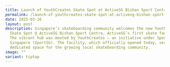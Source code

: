 ```yaml
---
title: Launch of YouthCreates Skate Spot at ActiveSG Bishan Sport Centre
permalink: /launch-of-youthcreates-skate-spot-at-activesg-bishan-sport-centre/
date: 2025-03-16
layout: post
description: Singapore’s skateboarding community welcomes the new YouthCreates
  Skate Spot @ ActiveSG Bishan Sport Centre, ActiveSG’s first skate facility.
  The vibrant hub was mooted by YouthCreates – an initiative under Sport
  Singapore (SportSG). The facility, which officially opened today, serves as a
  dedicated space for the growing local skateboarding community.
image: ""
variant: tiptap
---
```

